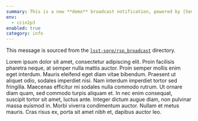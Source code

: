 ```yaml
---
summary: This is a new **demo** broadcast notification, powered by [Semaphore](https://github.com/lsst-sqre/semaphore).
env:
  - ccin2p3
enabled: true
category: info
---
```


This message is sourced from the [`lsst-sqre/rsp_broadcast`](https://github.com/lsst-sqre/rsp_broadcast) directory.

Lorem ipsum dolor sit amet, consectetur adipiscing elit. Proin facilisis pharetra neque, at semper nulla mattis auctor. Proin semper mollis enim eget interdum. Mauris eleifend eget diam vitae bibendum. Praesent ut aliquet odio, sodales imperdiet nisi. Nam interdum imperdiet tortor sed fringilla. Maecenas efficitur mi sodales nulla commodo rutrum. Ut ornare diam quam, sed commodo turpis aliquam et. In nec enim consequat, suscipit tortor sit amet, luctus ante. Integer dictum augue diam, non pulvinar massa euismod in. Morbi viverra condimentum auctor. Nullam et metus mauris. Cras risus ex, porta sit amet nibh et, dapibus auctor leo.
